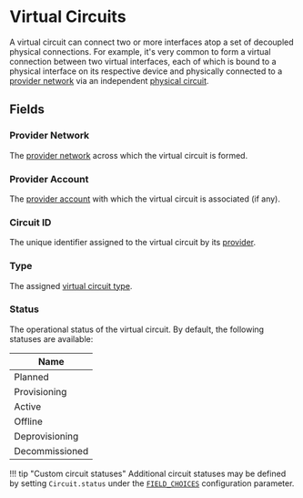 # Virtual Circuits

A virtual circuit can connect two or more interfaces atop a set of decoupled physical connections. For example, it's very common to form a virtual connection between two virtual interfaces, each of which is bound to a physical interface on its respective device and physically connected to a [provider network](./providernetwork.md) via an independent [physical circuit](./circuit.md).

## Fields

### Provider Network

The [provider network](./providernetwork.md) across which the virtual circuit is formed.

### Provider Account

The [provider account](./provideraccount.md) with which the virtual circuit is associated (if any).

### Circuit ID

The unique identifier assigned to the virtual circuit by its [provider](./provider.md).

### Type

The assigned [virtual circuit type](./virtualcircuittype.md).

### Status

The operational status of the virtual circuit. By default, the following statuses are available:

| Name           |
|----------------|
| Planned        |
| Provisioning   |
| Active         |
| Offline        |
| Deprovisioning |
| Decommissioned |

!!! tip "Custom circuit statuses"
    Additional circuit statuses may be defined by setting `Circuit.status` under the [`FIELD_CHOICES`](../../configuration/data-validation.md#field_choices) configuration parameter.
